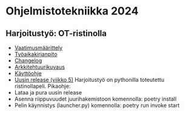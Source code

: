 # Ohjelmistotekniikka 2024
## Harjoitustyö: OT-ristinolla
- [Vaatimusmäärittely](./dokumentaatio/vaatimusmaarittely.md)
- [Työaikakirjanpito](./dokumentaatio/tuntikirjanpito.md)
- [Changelog](./dokumentaatio/changelog.md)
- [Arkkitehtuurikuvaus](./dokumentaatio/arkkitehtuuri.md)
- [Käyttöohje](./dokumentaatio/kayttoohje.md)
- [Uusin release (viikko 5)](https://github.com/Jpentik/ot-ristinolla/releases/tag/viikko5)
Harjoitustyö on pythonilla toteutettu ristinollapeli.
Pikaohje:
- Lataa ja pura uusin release
- Asenna riippuvuudet juurihakemistoon komennolla: poetry install
- Pelin käynnistys (launcher.py) komennolla: poetry run invoke start

